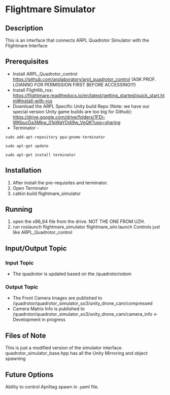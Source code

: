 # Flightmare Simulator
## Description
This is an interface that connects ARPL Quadrotor Simulator with the Flightmare Interface

## Prerequisites
* Install ARPL_Quadrotor_control https://github.com/arplaboratory/arpl_quadrotor_control (ASK PROF. LOIANNO FOR PERMISSION FIRST BEFORE ACCESSING!!!)
* Install Flightlib_ros: https://flightmare.readthedocs.io/en/latest/getting_started/quick_start.html#install-with-ros
* Download the ARPL Specific Unity build Repo (Note: we have our special version Unity game builds are too big for Github): https://drive.google.com/drive/folders/1FDi-WKbucDa3Mkw_01pWaYOdj9w_VgQK?usp=sharing
* Terminator - 

```
sudo add-apt-repository ppa:gnome-terminator

sudo apt-get update

sudo apt-get install terminator
```

## Installation
1. After install the pre-requisites and terminator.
2. Open Terminator 
3. catkin build flightmare_simulator


## Running
1. open the x86_64 file from the drive. NOT THE ONE FROM UZH.
2. run  roslaunch flightmare_simulator flightmare_sim.launch 
Controls just like ARPL_Quadrotor_control

## Input/Output Topic
### Input Topic
* The quadrotor is updated based on the /quadrotor/odom
### Output Topic
* The Front Camera Images are published to /quadrotor/quadrotor_simulator_so3/unity_drone_cam/compressed
* Camera Matrix Info is published to /quadrotor/quadrotor_simulator_so3/unity_drone_cam/camera_info <- Development in progress

## Files of Note
This is just a modified version of the simulator interface. quadrotor_simulator_base.hpp has all the Unity Mirroring and object spawning

## Future Options
Ability to control Apriltag spawn in .yaml file. 
